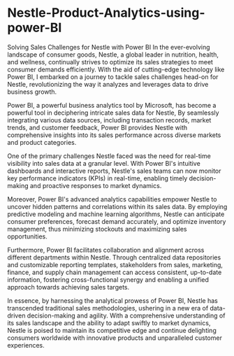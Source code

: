 # Nestle-Product-Analytics-using-power-BI
Solving Sales Challenges for Nestle with Power BI
In the ever-evolving landscape of consumer goods, Nestle, a global leader in nutrition, health, and wellness, continually strives to optimize its sales strategies to meet consumer demands efficiently. With the aid of cutting-edge technology like Power BI, I embarked on a journey to tackle sales challenges head-on for Nestle, revolutionizing the way it analyzes and leverages data to drive business growth.

Power BI, a powerful business analytics tool by Microsoft, has become a powerful tool  in deciphering intricate sales data for Nestle, By seamlessly integrating various data sources, including transaction records, market trends, and customer feedback, Power BI provides Nestle with comprehensive insights into its sales performance across diverse markets and product categories.

One of the primary challenges Nestle faced was the need for real-time visibility into sales data at a granular level. With Power BI's intuitive dashboards and interactive reports, Nestle's sales teams can now monitor key performance indicators (KPIs) in real-time, enabling timely decision-making and proactive responses to market dynamics.

Moreover, Power BI's advanced analytics capabilities empower Nestle to uncover hidden patterns and correlations within its sales data. By employing predictive modeling and machine learning algorithms, Nestle can anticipate consumer preferences, forecast demand accurately, and optimize inventory management, thus minimizing stockouts and maximizing sales opportunities.

Furthermore, Power BI facilitates collaboration and alignment across different departments within Nestle. Through centralized data repositories and customizable reporting templates, stakeholders from sales, marketing, finance, and supply chain management can access consistent, up-to-date information, fostering cross-functional synergy and enabling a unified approach towards achieving sales targets.

In essence, by harnessing the analytical prowess of Power BI, Nestle has transcended traditional sales methodologies, ushering in a new era of data-driven decision-making and agility. With a comprehensive understanding of its sales landscape and the ability to adapt swiftly to market dynamics, Nestle is poised to maintain its competitive edge and continue delighting consumers worldwide with innovative products and unparalleled customer experiences.
